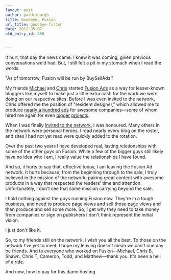 ```yaml
---
layout: post
author: patdryburgh
title: Goodbye, Fusion
url_title: goodbye-fusion
date: 2012-05-07
old_entry_id: 468


---
```


It hurt, that day the news came. I knew it was coming, given previous conversations we'd had. But, I still felt a pit in my stomach when I read the words.

"As of tomorrow, Fusion will be run by BuySellAds."

My friends [Michael](http://michaelmistretta.com) and [Chris](http://chrisbowler.com) started [Fusion Ads](http://fusionads.net) as a way for lesser-known bloggers like myself to make just a little extra cash for the work we were doing on our respective sites. Before I was even invited to the network, Chris offered me the position of "resident designer," which allowed me to produce [nearly a hundred ads](http://patdryburgh.com/blog/thirteen-thousand/) for awesome companies—some of whom hired me again for even [bigger](http://fraserspeirs.com) [projects](http://cocoatech.com).

When I was finally [invited to the network](http://patdryburgh.com/blog/hello-fusion/), I was honoured. Many others in the network were personal heroes. I read nearly every blog on the roster, and sites I had not yet read were quickly added to the rotation.

Over the past two years I have developed real, lasting relationships with some of the other guys on Fusion. While a few of the bigger guys still likely have no idea who I am, I really value the relationships I have found.

And so, it hurts to say that, effective today, I am leaving the Fusion Ad network. It hurts because, from the beginning through to the sale, I truly believed in the mission of the network: pairing great content with awesome products in a way that respected the readers' time and attention. Unfortunately, I don't see that same mission carrying beyond the sale.

I hold nothing against the guys running Fusion now. They're in a tough business, and need to produce page views and sell those page views and then produce and sell some more. So, I get why they need to take money from companies or sign on publishers I don't think represent the initial vision.

I just don't like it.

So, to my friends still on the network, I wish you all the best. To those on the network I've yet to meet, I hope my leaving doesn't mean we can't one day be friends. And to everyone who worked on Fusion—Michael, Chris B, Shawn, Chris T, Cameron, Todd, and Matthew—thank you. It's been a hell of a ride.

And now, how to pay for this damn hosting.